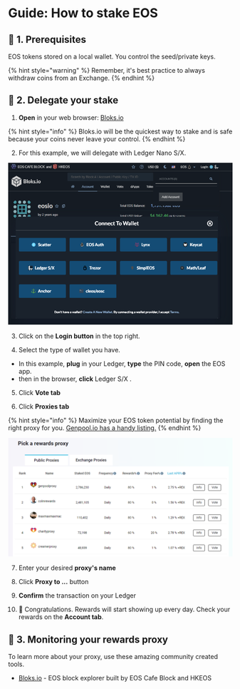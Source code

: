# Guide: How to stake EOS

## 🏁 1. Prerequisites

EOS tokens stored on a local wallet. You control the seed/private keys. 

{% hint style="warning" %}
Remember, it's best practice to always withdraw coins from an Exchange.
{% endhint %}

## 🎊 2. Delegate your stake

1. **Open** in your web browser: [Bloks.io](https://bloks.io/account/eosio)

{% hint style="info" %}
Bloks.io will be the quickest way to stake and is safe because your coins never leave your control.
{% endhint %}

2. For this example, we will delegate with Ledger Nano S/X.

![Bloks.io interface](../../.gitbook/assets/ee.PNG)

3. Click on the **Login button** in the top right.

4. Select the type of wallet you have. 

* In this example, **plug** in your Ledger, **type** the PIN code, **open** the EOS app.
* then in the browser, **click** Ledger S/X .

5. Click **Vote tab**

6. Click **Proxies tab**

{% hint style="info" %}
Maximize your EOS token potential by finding the right proxy for you. [Genpool.io has a handy listing.](https://genpool.io/public-proxy)
{% endhint %}

![Genpool.io proxy comparison list](../../.gitbook/assets/pp.PNG)

7. Enter your desired **proxy's name**

8. Click **Proxy to ...** button

9. **Confirm** the transaction on your Ledger

10. 🎉 Congratulations. Rewards will start showing up every day. Check your rewards on the **Account tab**.

## 🔎 3. Monitoring your rewards proxy

To learn more about your proxy, use these amazing community created tools.

* [Bloks.io](https://bloks.io/account/eosio) - EOS block explorer built by EOS Cafe Block and HKEOS

